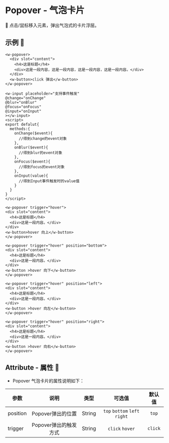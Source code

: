 # Popover - 气泡卡片

:beginner: 点击/鼠标移入元素，弹出气泡式的卡片浮层。

  ## 示例 :chestnut:

  <ClientOnly>
  <popover-demo-1></popover-demo-1>
  </ClientOnly>

```vue
<w-popover>
  <div slot="content">
    <h4>这是标题</h4>
    <div>这是一段内容，这是一段内容，这是一段内容，这是一段内容。</div>
  </div>
  <w-button>click 弹出</w-button>
</w-popover>
```

  <ClientOnly>
  <popover-demo-2></popover-demo-2>
  </ClientOnly>

  ```vue
<w-input placeholder="支持事件触发" 
  @change="onChange" 
  @blur="onBlur" 
  @focus="onFocus" 
  @input="onInput"
></w-input>
<script>
  export defalut{
    methods:{
      onChange($event){
        //得到change的event对象
      },
      onBlur($event){
        //得到blur的event对象
      },
      onFocus($event){
        //得到focus的event对象
      },
      onInput(value){
        //得到Input事件触发时的value值
      }
    }
  }
</script>
```


  <ClientOnly>
  <popover-demo-3></popover-demo-3>
  </ClientOnly>

  ```vue
<w-popover trigger="hover">
  <div slot="content">
    <h4>这是标题</h4>
    <div>这是一段内容。</div>
  </div>
  <w-button>hover 向上</w-button>
</w-popover>

<w-popover trigger="hover" position="bottom">
  <div slot="content">
    <h4>这是标题</h4>
    <div>这是一段内容。</div>
  </div>
  <w-button >hover 向下</w-button>
</w-popover>

<w-popover trigger="hover" position="left">
  <div slot="content">
    <h4>这是标题</h4>
    <div>这是一段内容。</div>
  </div>
  <w-button >hover 向左</w-button>
</w-popover>

<w-popover trigger="hover" position="right">
  <div slot="content">
    <h4>这是标题</h4>
    <div>这是一段内容。</div>
  </div>
  <w-button >hover 向右</w-button>
</w-popover>
  ```

  ## Attribute - 属性 :stars:

  - Popover 气泡卡片的属性说明如下：

  | 参数 | 说明 | 类型 | 可选值 | 默认值 |
  | ---- |:----:|:----:|:----:|:----:|
  | position | Popover弹出的位置 | String |`top` `bottom` `left` `right`    | `top` |
  | trigger | Popover弹出的触发方式 | String |`click` `hover` | `click` |